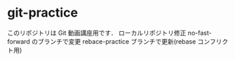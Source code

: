 # git-practice

このリポジトリは Git 動画講座用です．
ローカルリポジトリ修正
no-fast-forward のブランチで変更
rebace-practice ブランチで更新(rebase コンフリクト用)
